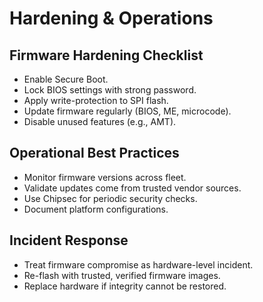 # Hardening & Operations

## Firmware Hardening Checklist
- Enable Secure Boot.
- Lock BIOS settings with strong password.
- Apply write-protection to SPI flash.
- Update firmware regularly (BIOS, ME, microcode).
- Disable unused features (e.g., AMT).

## Operational Best Practices
- Monitor firmware versions across fleet.
- Validate updates come from trusted vendor sources.
- Use Chipsec for periodic security checks.
- Document platform configurations.

## Incident Response
- Treat firmware compromise as hardware-level incident.
- Re-flash with trusted, verified firmware images.
- Replace hardware if integrity cannot be restored.
